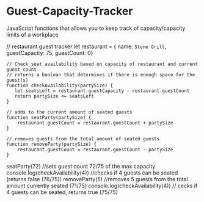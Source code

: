 # Guest-Capacity-Tracker
JavaScript functions that allows you to keep track of capacity/capacity limits of a workplace

// restaurant guest tracker 
let restaurant = {
    name: `Stone Grill`,
    guestCapacity: 75,
    guestCount: 0}
   
    // Check seat availability based on capacity of restaurant and current guest count
    // returns a boolean that determines if there is enough space for the guest(s)
    function checkAvailability(partySize) {
       let seatsLeft = restaurant.guestCapacity - restaurant.guestCount
       return partySize <= seatsLeft
    } 

    // adds to the current amount of seated guests
    function seatParty(partySize) {
        restaurant.guestCount = restaurant.guestCount + partySize
    }

    // removes guests from the total amount of seated guests
    function removeParty(partySize) {
        restaurant.guestCount = restaurant.guestCount - partySize
    }

seatParty(72) //sets guest count 72/75 of the max capacity
console.log(checkAvailability(4)) //checks if 4 guests can be seated (returns false (76/75))
removeParty(5) //removes 5 guests from the total amount currently seated (71/75)
console.log(checkAvailability(4)) // cecks if 4 guests can be seated, returns true (75/75)
